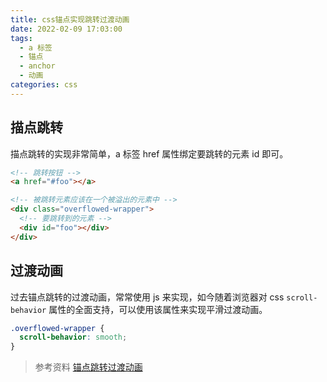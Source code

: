 ```yaml
---
title: css锚点实现跳转过渡动画
date: 2022-02-09 17:03:00
tags:
  - a 标签
  - 锚点
  - anchor
  - 动画
categories: css
---
```


## 描点跳转

描点跳转的实现非常简单，a 标签 href 属性绑定要跳转的元素 id 即可。

```html
<!-- 跳转按钮 -->
<a href="#foo"></a>

<!-- 被跳转元素应该在一个被溢出的元素中 -->
<div class="overflowed-wrapper">
  <!-- 要跳转到的元素 -->
  <div id="foo"></div>
</div>
```

## 过渡动画

过去锚点跳转的过渡动画，常常使用 js 来实现，如今随着浏览器对 css `scroll-behavior` 属性的全面支持，可以使用该属性来实现平滑过渡动画。

```css
.overflowed-wrapper {
  scroll-behavior: smooth;
}
```

> 参考资料 [锚点跳转过渡动画](https://www.codeleading.com/article/52573150204/)
